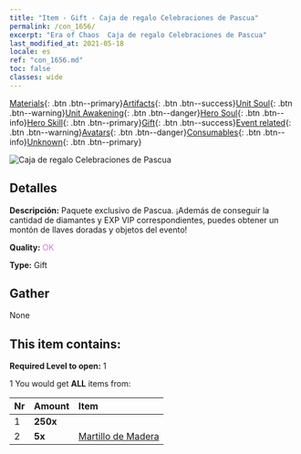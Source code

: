 ```yaml
---
title: "Item - Gift - Caja de regalo Celebraciones de Pascua"
permalink: /con_1656/
excerpt: "Era of Chaos  Caja de regalo Celebraciones de Pascua"
last_modified_at: 2021-05-18
locale: es
ref: "con_1656.md"
toc: false
classes: wide
---
```

 [Materials](/ItemsES/){: .btn .btn--primary}[Artifacts](/ItemsES/Artifacts/){: .btn .btn--success}[Unit Soul](/ItemsES/UnitSoul/){: .btn .btn--warning}[Unit Awakening](/ItemsES/UnitAwakening/){: .btn .btn--danger}[Hero Soul](/ItemsES/HeroSoul/){: .btn .btn--info}[Hero Skill](/ItemsES/HeroSkill/){: .btn .btn--primary}[Gift](/ItemsES/Gift/){: .btn .btn--success}[Event related](/ItemsES/Events/){: .btn .btn--warning}[Avatars](/ItemsES/Avatars/){: .btn .btn--danger}[Consumables](/ItemsES/Consumables/){: .btn .btn--info}[Unknown](/ItemsES/Unknown/){: .btn .btn--primary}

 ![Caja de regalo Celebraciones de Pascua](/images/t/i_907272.png)

## Detalles
 **Descripción:** Paquete exclusivo de Pascua. ¡Además de conseguir la cantidad de diamantes y EXP VIP correspondientes, puedes obtener un montón de llaves doradas y objetos del evento!

 **Quality:** <span style="color: #DA70D6">OK</span>

 **Type:** Gift

## Gather

  None

## This item contains:

 **Required Level to open:** 1

 1 You would get **ALL** items  from:

  | Nr | Amount |     Item    |
  |:---|:-------|:------------|
  | 1 |  **250x** | <i class="fas fa-gem"/> |  | 
  | 2 |  **5x** | [Martillo de Madera](/ItemsES/con_538/) |  | 
